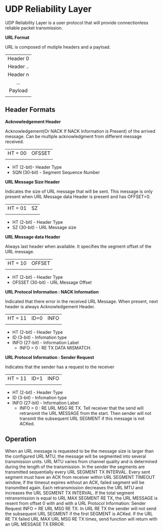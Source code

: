 # UDP Reliability Layer

UDP Reliability Layer is a user protocol that will provide connectionless reliable packet transmission.

**URL Format**

URL is composed of mutiple headers and 	a payload.

| |
|:--:|
| Header 0 |
| Header .. |
| Header n |
| ... |
| Payload |
| |

## Header Formats

**Acknowledgement Header**

Acknowledgement(Or NACK If NACK Information is Present) of the arrived message. Can be multiple acknowledgment from different message received.

| | |
|:---:|:---:|
| HT = 00 |	OFSSET |
| | |

* HT (2-bit)- Header Type
* SQN (30-bit) - Segment Sequence Number

**URL Message Size Header**

Indicates the size of URL message that will be sent. This message is only present when URL Message data Header is present and has OFFSET=0.

| | |
|:---:|:---:|
| HT = 01 |	SZ |
| | |

* HT (2-bit) - Header Type
* SZ (30-bit) - URL Message size

**URL Message data Header**

Always last header when available. It specifies the segment offset of the URL message.

| | |
|:---:|:---:|
| HT = 10 |	OFFSET |
| | |

* HT (2-bit) - Header Type
* OFSSET (30-bit) - URL Message Offset

**URL Protocol Information : NACK Information**

Indicated that there error in the received URL Message. When present, next header is always Acknowledgement Header.

| | | |
|:---:|:---:|:--:|
| HT = 11 | ID=0 | INFO |
| | | |

* HT (2-bit) - Header Type
* ID (3-bit) - Infomation type
* INFO (27-bit) - Information Label
  * INFO = 0 : RE TX DATA MISMATCH.


**URL Protocol Information : Sender Request**

Indicates that the sender has a request to the receiver

| | | |
|:---:|:---:|:--:|
| HT = 11 | ID=1 | INFO |
| | | |

* HT (2-bit) - Header Type
* ID (3-bit) - Infomation type
* INFO (27-bit) - Information Label
  * INFO = 0 : RE URL MSG RE TX. Tell receiver that the send will retransmit the URL MESSAGE from the start. Then sender will not transmit the subsequent URL SEGMENT if this message is not ACKed.


## Operation
When an URL message is requested to be the message size is larger than the configured URL MTU, the message will be segmented into several transmission units. URL MTU varies from channel quality and is determined during the length of the transmission. In the sender the segments are transmitted sequentially every URL SEGMENT TX INTERVAL. Every sent segment must have an ACK from receiver within URL SEGMENT TIMEOUT window, if the timeout expires without an ACK, failed segment will be transmitted again. Each retransmission decreases the URL MTU and increases the URL SEGMENT TX INTERVAL. If the total segment retransmission is equal to URL MAX SEGMENT RE TX, the URL MESSAGE is resent from offset 0 with and with a URL Protocol Information: Sender Request INFO = RE URL MSG RE TX. In URL RE TX the sender will not send the subsequent URL SEGMENT if the first SEGMENT is ACKed. If the URL RE TX failed URL MAX URL MSG RE TX times, send function will return with an URL MESSAGE TX ERROR. 
